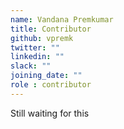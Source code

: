 ```yaml
---
name: Vandana Premkumar
title: Contributor
github: vpremk
twitter: ""
linkedin: ""
slack: ""
joining_date: ""
role : contributor
---
```


Still waiting for this

